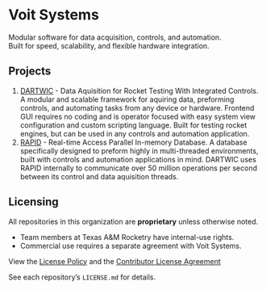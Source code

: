 # Voit Systems

Modular software for data acquisition, controls, and automation.  
Built for speed, scalability, and flexible hardware integration.

## Projects
1. [DARTWIC](/DARTWIC) - Data Aquisition for Rocket Testing With Integrated Controls. A modular and scalable framework for aquiring data, preforming controls, and automating tasks from any device or hardware. Frontend GUI requires no coding and is operator focused with easy system view configuration and custom scripting language. Built for testing rocket engines, but can be used in any controls and automation application.
2. [RAPID](/RAPID) - Real-time Access Parallel In-memory Database. A database specifically designed to preform highly in multi-threaded environments, built with controls and automation applications in mind. DARTWIC uses RAPID internally to communicate over 50 million operations per second between its control and data aquisition threads.

## Licensing
All repositories in this organization are **proprietary** unless otherwise noted.  
- Team members at Texas A&M Rocketry have internal-use rights.  
- Commercial use requires a separate agreement with Voit Systems.

View the [License Policy](LICENSE_POLICY.md) and the [Contributor License Agreement](CONTRIBUTOR_LICENSE_AGREEMENT.md)

See each repository’s `LICENSE.md` for details.
